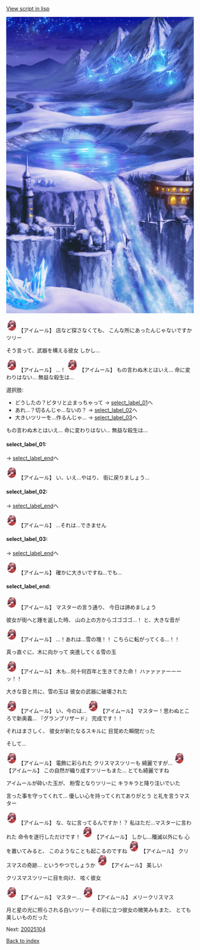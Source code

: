 [View script in lisp](../scripts/20025103.txt)

![highland_snow.png](../images/backgrounds/highland_snow.png)

<img src="../images/units/200251.png" alt="200251.png" height="34"/>
【アイムール】
店など探さなくても、
こんな所にあったんじゃないですか
ツリー

そう言って、武器を構える彼女
しかし…

<img src="../images/units/200251.png" alt="200251.png" height="34"/>
【アイムール】
…！

<img src="../images/units/200251.png" alt="200251.png" height="34"/>
【アイムール】
もの言わぬ木とはいえ…
命に変わりはない…
無益な殺生は…

選択肢:
- どうしたの？ピタリと止まっちゃって → [select_label_01](#select_label_01)へ
- あれ…？切るんじゃ…ないの？ → [select_label_02](#select_label_02)へ
- 大きいツリーを…作るんじゃ… → [select_label_03](#select_label_03)へ

もの言わぬ木とはいえ…
命に変わりはない…
無益な殺生は…

#### select_label_01:
 → [select_label_end](#select_label_end)へ

<img src="../images/units/200251.png" alt="200251.png" height="34"/>
【アイムール】
い、いえ…やはり、
街に戻りましょう…

#### select_label_02:
 → [select_label_end](#select_label_end)へ

<img src="../images/units/200251.png" alt="200251.png" height="34"/>
【アイムール】
…それは…できません

#### select_label_03:
 → [select_label_end](#select_label_end)へ

<img src="../images/units/200251.png" alt="200251.png" height="34"/>
【アイムール】
確かに大きいですね…でも…

#### select_label_end:

<img src="../images/units/200251.png" alt="200251.png" height="34"/>
【アイムール】
マスターの言う通り、
今日は諦めましょう

彼女が街へと踵を返した時、
山の上の方からゴゴゴゴ…！
と、大きな音が

<img src="../images/units/200251.png" alt="200251.png" height="34"/>
【アイムール】
…！あれは…雪の塊！！
こちらに転がってくる…！！

真っ直ぐに、木に向かって
突進してくる雪の玉

<img src="../images/units/200251.png" alt="200251.png" height="34"/>
【アイムール】
木も…何十何百年と生きてきた命！
ハァァァァーーーッ！！

大きな音と共に、雪の玉は
彼女の武器に破壊された

<img src="../images/units/200251.png" alt="200251.png" height="34"/>
【アイムール】
い、今のは…

<img src="../images/units/200251.png" alt="200251.png" height="34"/>
【アイムール】
マスター！思わぬところで新奥義…
『グランブリザード』
完成です！！

それはまさしく、
彼女が新たなるスキルに
目覚めた瞬間だった

そして…

<img src="../images/units/200251.png" alt="200251.png" height="34"/>
【アイムール】
電飾に彩られた
クリスマスツリーも
綺麗ですが…

<img src="../images/units/200251.png" alt="200251.png" height="34"/>
【アイムール】
この自然が織り成すツリーもまた…
とても綺麗ですね

アイムールが砕いた玉が、
粉雪となりツリーに
キラキラと降り注いでいた

言った事を守ってくれて…
優しい心を持ってくれてありがとう
と礼を言うマスター

<img src="../images/units/200251.png" alt="200251.png" height="34"/>
【アイムール】
な、なに言ってるんですか！？
私はただ…マスターに言われた
命令を遂行しただけです！

<img src="../images/units/200251.png" alt="200251.png" height="34"/>
【アイムール】
しかし…殲滅以外にも
心を置いてみると、
このようなことも起こるのですね

<img src="../images/units/200251.png" alt="200251.png" height="34"/>
【アイムール】
クリスマスの奇跡…
というやつでしょうか

<img src="../images/units/200251.png" alt="200251.png" height="34"/>
【アイムール】
美しい

クリスマスツリーに目を向け、
呟く彼女

<img src="../images/units/200251.png" alt="200251.png" height="34"/>
【アイムール】
マスター…

<img src="../images/units/200251.png" alt="200251.png" height="34"/>
【アイムール】
メリークリスマス

月と星の光に照らされる白いツリー
その前に立つ彼女の微笑みもまた、
とても美しいものだった

Next: [20025104](20025104.md)

[Back to index](index.md)
